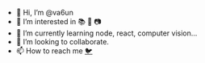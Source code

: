 - 👋 Hi, I’m @va6un
- 👀 I’m interested in :books: :evergreen_tree: :camera: 
- 🌱 I’m currently learning node, react, computer vision...
- 💞️ I’m looking to collaborate.
- 📫 How to reach me [:bird:](https://twitter.com/va6un)

<!---
va6un/va6un is a ✨ special ✨ repository because its `README.md` (this file) appears on your GitHub profile.
You can click the Preview link to take a look at your changes.
--->
